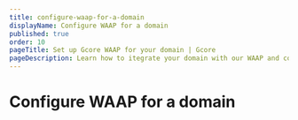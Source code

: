 ```yaml
---
title: configure-waap-for-a-domain
displayName: Configure WAAP for a domain
published: true
order: 10
pageTitle: Set up Gcore WAAP for your domain | Gcore
pageDescription: Learn how to itegrate your domain with our WAAP and configure initial settings.
---
```

# Configure WAAP for a domain